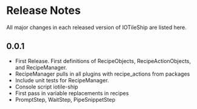 # Release Notes

All major changes in each released version of IOTileShip are listed here.

## 0.0.1

- First Release. First definitions of RecipeObjects, RecipeActionObjects, and RecipeManager.
- RecipeManager pulls in all plugins with recipe_actions from packages
- Include unit tests for RecipeManager.
- Console script iotile-ship
- First pass in variable replacements in recipes
- PromptStep, WaitStep, PipeSnippetStep